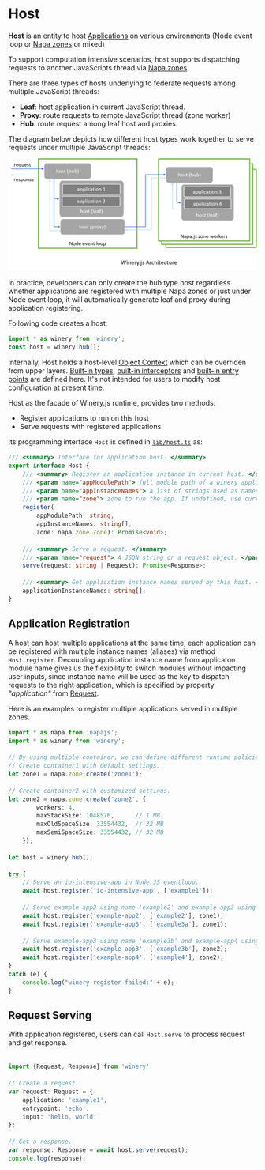 # Host
**Host** is an entity to host [Applications](./application.md) on various environments (Node event loop or [Napa zones](https://github.com/Microsoft/napajs/blob/master/docs/api/zone.md#intro) or mixed)

To support computation intensive scenarios, host supports dispatching requests to another JavaScripts thread via [Napa zones](https://github.com/Microsoft/napajs/blob/master/docs/api/zone.md#intro). 

There are three types of hosts underlying to federate requests among multiple JavaScript threads:
- **Leaf**: host application in current JavaScript thread.
- **Proxy**: route requests to remote JavaScript thread (zone worker)
- **Hub**: route request among leaf host and proxies.

The diagram below depicts how different host types work together to serve requests under multiple JavaScript threads:

![](../images/hosting.png)

In practice, developers can only create the hub type host regardless whether applications are registered with multiple Napa zones or just under Node event loop, it will automatically generate leaf and proxy during application registering.

Following code creates a host:
```ts
import * as winery from 'winery';
const host = winery.hub();
```

Internally, Host holds a host-level [Object Context](./object-context.md) which can be overriden from upper layers. [Built-in types](../../config/builtin-types.json), [built-in interceptors](../../config/builtin-interceptors.json) and [built-in entry points](../../config/builtin-entrypoints.json) are defined here. It's not intended for users to modify host configuration at present time.

Host as the facade of Winery.js runtime, provides two methods:
- Register applications to run on this host
- Serve requests with registered applications

Its programming interface `Host` is defined in [`lib/host.ts`](../../lib/host.md) as:

```ts
/// <summary> Interface for application host. </summary>
export interface Host {
    /// <summary> Register an application instance in current host. </summary>
    /// <param name="appModulePath"> full module path of a winery application.</param>
    /// <param name="appInstanceNames"> a list of strings used as names of application instances.</param>
    /// <param name="zone"> zone to run the app. If undefined, use current isolate. </param>
    register(
        appModulePath: string, 
        appInstanceNames: string[], 
        zone: napa.zone.Zone): Promise<void>;

    /// <summary> Serve a request. </summary>
    /// <param name="request"> A JSON string or a request object. </param>
    serve(request: string | Request): Promise<Response>;

    /// <summary> Get application instance names served by this host. </param>
    applicationInstanceNames: string[];
}
```


<!--An optional configuration file can be specified as following:
```ts
const host = winery.hub('./my-host.json');
```
While not specified, a default configuration will be used:

```json
{
    "allowPerRequestOverride": true,
    "throwExceptionOnError": true,
    "defaultExecutionStack": [
        "finalizeResponse",
        "executeEntryPoint"
    ],
    "objectTypes": [
        "./builtin-types.json"
    ],
    "objectProviders": [
    ],
    "namedObjects": [
        "./builtin-interceptors.json",
        "./builtin-entrypoints.json" 
    ]
}
```

### Host Configuration
| Property name           |  Description                                                 |  Default value |
|-------------------------|--------------------------------------------------------------|----------------|
| allowPerRequestOverride | Whether request-level object context override is enabled     | true           |
| throwExceptionOnError   | Throw on exception or return error response code             | true           |
| defaultExecutionStack   | Host level default for defaultExecutionStack                 | ...            |
| objectTypes             | Object types definition for host-level object context        | ...            |
| objectProviders         | Object provider definition for host-level object context     | ...            |
| namedObjects            | Named object definition for host-level object context        | ...            |
-->

## Application Registration
A host can host multiple applications at the same time, each application can be registered with multiple instance names (aliases) via method `Host.register`. Decoupling application instance name from applicaton module name gives us the flexibility to switch modules without impacting user inputs, since instance name will be used as the key to dispatch requests to the right application, which is specified by property *"application"* from [Request](./request.md#basic-fields).


Here is an examples to register multiple applications served in multiple zones.

```typescript
import * as napa from 'napajs';
import * as winery from 'winery';

// By using multiple container, we can define different runtime policies.
// Create container1 with default settings.
let zone1 = napa.zone.create('zone1');

// Create container2 with customized settings.
let zone2 = napa.zone.create('zone2', {
        workers: 4,
        maxStackSize: 1048576,      // 1 MB
        maxOldSpaceSize: 33554432,  // 32 MB
        maxSemiSpaceSize: 33554432, // 32 MB
    });

let host = winery.hub();

try {
    // Serve an io-intensive-app in Node.JS eventloop.
    await host.register('io-intensive-app', ['example1']);

    // Serve example-app2 using name 'example2' and example-app3 using name 'example3a' in zone1. 
    await host.register('example-app2', ['example2'], zone1);
    await host.register('example-app3', ['example3a'], zone1);

    // Serve example-app3 using name 'example3b' and example-app4 using name 'example4' in zone2. 
    await host.register('example-app3', ['example3b'], zone2);
    await host.register('example-app4', ['example4'], zone2);
}
catch (e) {
    console.log("winery register failed:" + e);
}

```
## Request Serving
With application registered, users can call `Host.serve` to process request and get response.
```ts

import {Request, Response} from 'winery'

// Create a request.
var request: Request = {
    application: 'example1',
    entrypoint: 'echo',
    input: 'hello, world'
};

// Get a response.
var response: Response = await host.serve(request);
console.log(response);

```
